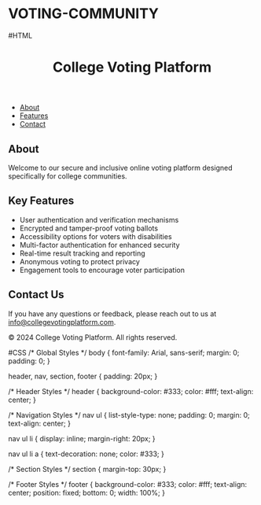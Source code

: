# VOTING-COMMUNITY
#HTML
<!DOCTYPE html>
<html lang="en">
<head>
  <meta charset="UTF-8">
  <meta name="viewport" content="width=device-width, initial-scale=1.0">
  <title>College Voting Platform</title>
  <link rel="stylesheet" href="styles.css">
</head>
<body>
  <header>
    <h1>College Voting Platform</h1>
  </header>
  
  <nav>
    <ul>
      <li><a href="#about">About</a></li>
      <li><a href="#features">Features</a></li>
      <li><a href="#contact">Contact</a></li>
    </ul>
  </nav>
  
  <section id="about">
    <h2>About</h2>
    <p>Welcome to our secure and inclusive online voting platform designed specifically for college communities.</p>
  </section>
  
  <section id="features">
    <h2>Key Features</h2>
    <ul>
      <li>User authentication and verification mechanisms</li>
      <li>Encrypted and tamper-proof voting ballots</li>
      <li>Accessibility options for voters with disabilities</li>
      <li>Multi-factor authentication for enhanced security</li>
      <li>Real-time result tracking and reporting</li>
      <li>Anonymous voting to protect privacy</li>
      <li>Engagement tools to encourage voter participation</li>
    </ul>
  </section>
  
  <section id="contact">
    <h2>Contact Us</h2>
    <p>If you have any questions or feedback, please reach out to us at <a href="mailto:info@collegevotingplatform.com">info@collegevotingplatform.com</a>.</p>
  </section>
  
  <footer>
    <p>&copy; 2024 College Voting Platform. All rights reserved.</p>
  </footer>
</body>
</html>


#CSS
/* Global Styles */
body {
  font-family: Arial, sans-serif;
  margin: 0;
  padding: 0;
}

header, nav, section, footer {
  padding: 20px;
}

/* Header Styles */
header {
  background-color: #333;
  color: #fff;
  text-align: center;
}

/* Navigation Styles */
nav ul {
  list-style-type: none;
  padding: 0;
  margin: 0;
  text-align: center;
}

nav ul li {
  display: inline;
  margin-right: 20px;
}

nav ul li a {
  text-decoration: none;
  color: #333;
}

/* Section Styles */
section {
  margin-top: 30px;
}

/* Footer Styles */
footer {
  background-color: #333;
  color: #fff;
  text-align: center;
  position: fixed;
  bottom: 0;
  width: 100%;
}
